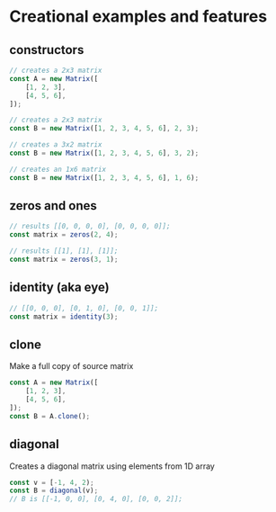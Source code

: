 # Creational examples and features
## constructors

```javascript
// creates a 2x3 matrix
const A = new Matrix([
    [1, 2, 3], 
    [4, 5, 6], 
]);

// creates a 2x3 matrix
const B = new Matrix([1, 2, 3, 4, 5, 6], 2, 3);

// creates a 3x2 matrix
const B = new Matrix([1, 2, 3, 4, 5, 6], 3, 2);

// creates an 1x6 matrix
const B = new Matrix([1, 2, 3, 4, 5, 6], 1, 6);
```
## zeros and ones
```javascript
// results [[0, 0, 0, 0], [0, 0, 0, 0]];
const matrix = zeros(2, 4);

// results [[1], [1], [1]];
const matrix = zeros(3, 1);
```
## identity (aka eye)

```javascript
// [[0, 0, 0], [0, 1, 0], [0, 0, 1]];
const matrix = identity(3);
```
## clone
Make a full copy of source matrix
```javascript
const A = new Matrix([
    [1, 2, 3], 
    [4, 5, 6], 
]);
const B = A.clone();
```
## diagonal
Creates a diagonal matrix using elements from 1D array
```javascript
const v = [-1, 4, 2);
const B = diagonal(v);
// B is [[-1, 0, 0], [0, 4, 0], [0, 0, 2]];

```
